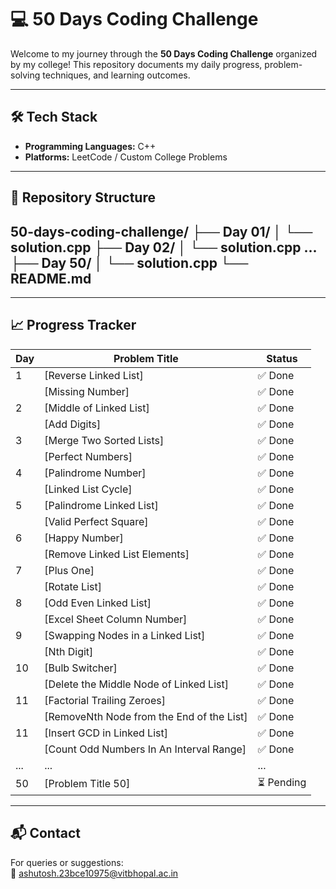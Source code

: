 # 💻 50 Days Coding Challenge

Welcome to my journey through the **50 Days Coding Challenge** organized by my college! This repository documents my daily progress, problem-solving techniques, and learning outcomes.

---

## 🛠️ Tech Stack

- **Programming Languages:** C++  
- **Platforms:** LeetCode / Custom College Problems

---

## 📂 Repository Structure

50-days-coding-challenge/
├── Day 01/
│ └── solution.cpp
├── Day 02/
│ └── solution.cpp
...
├── Day 50/
│ └── solution.cpp
└── README.md
---

---

## 📈 Progress Tracker

| Day | Problem Title                            | Status     |
|-----|------------------------------------------|------------|
| 1   | [Reverse Linked List]                    | ✅ Done    |
|     | [Missing Number]                         | ✅ Done    |
| 2   | [Middle of Linked List]                  | ✅ Done    |
|     | [Add Digits]                             | ✅ Done    |
| 3   | [Merge Two Sorted Lists]                 | ✅ Done    |
|     | [Perfect Numbers]                        | ✅ Done    |
| 4   | [Palindrome Number]                      | ✅ Done    |
|     | [Linked List Cycle]                      | ✅ Done    |
| 5   | [Palindrome Linked List]                 | ✅ Done    |
|     | [Valid Perfect Square]                   | ✅ Done    |
| 6   | [Happy Number]                           | ✅ Done    |
|     | [Remove Linked List Elements]            | ✅ Done    |
| 7   | [Plus One]                               | ✅ Done    |
|     | [Rotate List]                            | ✅ Done    |
| 8   | [Odd Even Linked List]                   | ✅ Done    |
|     | [Excel Sheet Column Number]              | ✅ Done    |
| 9   | [Swapping Nodes in a Linked List]        | ✅ Done    |
|     | [Nth Digit]                              | ✅ Done    |
| 10  | [Bulb Switcher]                          | ✅ Done    |
|     | [Delete the Middle Node of Linked List]  | ✅ Done    |
| 11  | [Factorial Trailing Zeroes]              | ✅ Done    |
|     | [RemoveNth Node from the End of the List]| ✅ Done    |
| 11  | [Insert GCD in Linked List]              | ✅ Done    |
|     | [Count Odd Numbers In An Interval Range] | ✅ Done    |
| ... | ...                                      | ...        |
| 50  | [Problem Title 50]                       | ⏳ Pending |


---


## 📬 Contact

For queries or suggestions:  
📧 ashutosh.23bce10975@vitbhopal.ac.in
  
